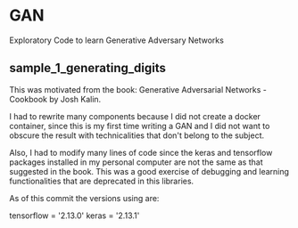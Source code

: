 # GAN
Exploratory Code to learn Generative Adversary Networks

## sample_1_generating_digits
This was motivated from the book:
Generative Adversarial Networks - Cookbook by Josh Kalin.

I had to rewrite many components because I did not create a docker container, since this is my first time writing a GAN and I did not want to obscure the result with technicalities that don't belong to the subject.

Also, I had to modify many lines of code since the keras and tensorflow packages installed in my personal computer are not the same as that suggested in the book. This was a good exercise of debugging and learning functionalities that are deprecated in this libraries.

As of this commit the versions using are:

tensorflow = '2.13.0'
keras = '2.13.1'
